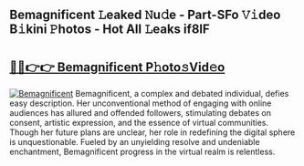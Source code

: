 ## Bemagnificent 𝙻eaked 𝙽u𝚍e - Part-SFo 𝚅𝚒deo B𝚒kini 𝙿hotos - Hot All 𝙻eaks if8lF

# <h2><a href="http://ld0puz.urlbe.top/?page=Bemagnificent">🔗🔗👉👉 Bemagnificent P𝚑oto𝚜Vid𝚎o</a></h2>

[![Bemagnificent](https://i.imgur.com/eBuTRDB.gif)](http://ld0puz.urlbe.top/?page=Bemagnificent)
Bemagnificent, a complex and debated individual, defies easy description. Her unconventional method of engaging with online audiences has allured and offended followers, stimulating debates on consent, artistic expression, and the essence of virtual communities. Though her future plans are unclear, her role in redefining the digital sphere is unquestionable. Fueled by an unyielding resolve and undeniable enchantment, Bemagnificent progress in the virtual realm is relentless.
